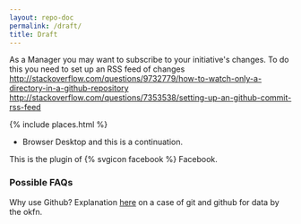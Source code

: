 ```yaml
---
layout: repo-doc
permalink: /draft/
title: Draft
---
```


As a Manager you may want to subscribe to your initiative's changes. To do this you need to set up an RSS feed of changes
http://stackoverflow.com/questions/9732779/how-to-watch-only-a-directory-in-a-github-repository
http://stackoverflow.com/questions/7353538/setting-up-an-github-commit-rss-feed

{% include places.html %}


- Browser Desktop and this is a continuation.

This is the plugin of {% svgicon facebook %} Facebook.



### Possible FAQs

Why use Github?
Explanation [here](http://blog.okfn.org/2013/07/02/git-and-github-for-data/) on a case of git and github for data by the okfn.
